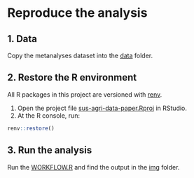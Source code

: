 # Reproduce the analysis

## 1. Data

Copy the metanalyses dataset into the [data](data) folder.
 

## 2. Restore the R environment

All R packages in this project are versioned with [renv](https://rstudio.github.io/renv/articles/renv.html).

1.  Open the project file [sus-agri-data-paper.Rproj](sus-agri-data-paper.Rproj) in RStudio.
2.  At the R console, run:

``` r
renv::restore()
```

## 3. Run the analysis

Run the [WORKFLOW.R](WORKFLOW.R) and find the output in the [img](img) folder.
